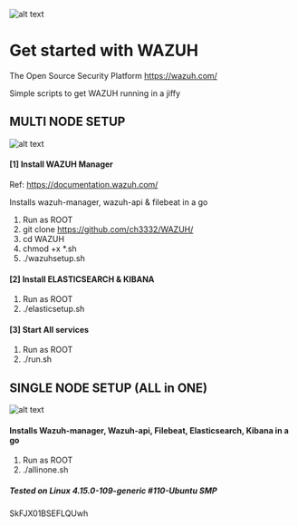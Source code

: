 ![alt text](https://wazuh.com/wp-content/themes/wazuh/assets/images/wazuh_logo.svg)

# Get started with WAZUH 
The Open Source Security Platform https://wazuh.com/

Simple scripts to get WAZUH running in a jiffy

## MULTI NODE SETUP

![alt text](https://documentation.wazuh.com/3.13/_images/installing_wazuh_distributed1.png)


#### [1] Install WAZUH Manager

Ref: https://documentation.wazuh.com/

Installs wazuh-manager, wazuh-api & filebeat in a go

1. Run as ROOT
2. git clone https://github.com/ch3332/WAZUH/
3. cd WAZUH
4. chmod  +x  *.sh
5. ./wazuhsetup.sh 

#### [2] Install ELASTICSEARCH & KIBANA


1. Run as ROOT
2. ./elasticsetup.sh


#### [3] Start All services

1. Run as ROOT
2. ./run.sh

## SINGLE NODE SETUP (ALL in ONE)

![alt text](https://documentation.wazuh.com/3.13/_images/installing_wazuh_singlehost1.png)

#### Installs Wazuh-manager, Wazuh-api, Filebeat, Elasticsearch, Kibana in a go

1. Run as ROOT
2. ./allinone.sh



##### Tested on Linux 4.15.0-109-generic #110-Ubuntu SMP 
SkFJX01BSEFLQUwh
